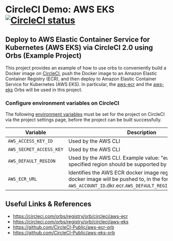 # CircleCI Demo: AWS EKS [![CircleCI status](https://circleci.com/gh/CircleCI-Public/circleci-demo-aws-eks.svg "CircleCI status")](https://circleci.com/gh/CircleCI-Public/circleci-demo-aws-eks)

## Deploy to AWS Elastic Container Service for Kubernetes (AWS EKS) via CircleCI 2.0 using Orbs (Example Project)
This project provides an example of how to use orbs to conveniently build a Docker image on [CircleCI](https://circleci.com), push the Docker image to an Amazon Elastic Container Registry (ECR), and then deploy to Amazon Elastic Container Service for Kubernetes (AWS EKS). In particular, the [aws-ecr](https://circleci.com/orbs/registry/orb/circleci/aws-ecr) and the [aws-eks](https://circleci.com/orbs/registry/orb/circleci/aws-eks) Orbs will be used in this project.

### Configure environment variables on CircleCI
The following [environment variables](https://circleci.com/docs/2.0/env-vars/#setting-an-environment-variable-in-a-project) must be set for the project on CircleCI via the project settings page, before the project can be built successfully.


| Variable                       | Description                                               |
| ------------------------------ | --------------------------------------------------------- |
| `AWS_ACCESS_KEY_ID`            | Used by the AWS CLI |
| `AWS_SECRET_ACCESS_KEY `       | Used by the AWS CLI |
| `AWS_DEFAULT_REGION`           | Used by the AWS CLI. Example value: "eu-west-3" (The specified region should be supported by AWS EKS) |
| `AWS_ECR_URL`                  | Identifies the AWS ECR docker image registry that the docker image will be pushed to, in the format `AWS_ACCOUNT_ID`.dkr.ecr.`AWS_DEFAULT_REGION`.amazonaws.com |

## Useful Links & References
- https://circleci.com/orbs/registry/orb/circleci/aws-ecr
- https://circleci.com/orbs/registry/orb/circleci/aws-eks
- https://github.com/CircleCI-Public/aws-ecr-orb
- https://github.com/CircleCI-Public/aws-eks-orb
